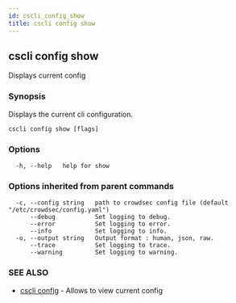 ```yaml
---
id: cscli_config_show
title: cscli config show
---
```

## cscli config show

Displays current config

### Synopsis

Displays the current cli configuration.

```
cscli config show [flags]
```

### Options

```
  -h, --help   help for show
```

### Options inherited from parent commands

```
  -c, --config string   path to crowdsec config file (default "/etc/crowdsec/config.yaml")
      --debug           Set logging to debug.
      --error           Set logging to error.
      --info            Set logging to info.
  -o, --output string   Output format : human, json, raw.
      --trace           Set logging to trace.
      --warning         Set logging to warning.
```

### SEE ALSO

* [cscli config](/cscli/cscli_config.md)	 - Allows to view current config

